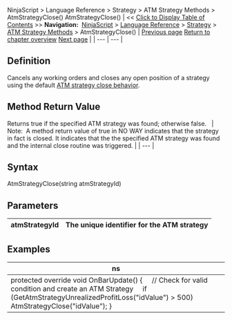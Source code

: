 ﻿
NinjaScript \> Language Reference \> Strategy \> ATM Strategy Methods \> AtmStrategyClose()
AtmStrategyClose()
| \<\< [Click to Display Table of Contents](atmstrategyclose.md) \>\> **Navigation:**     [NinjaScript](ninjascript.md) \> [Language Reference](language_reference_wip.md) \> [Strategy](strategy.md) \> [ATM Strategy Methods](atm_strategy_methods.md) \> AtmStrategyClose() | [Previous page](atmstrategychangestoptarget.md) [Return to chapter overview](atm_strategy_methods.md) [Next page](atmstrategycreate.md) |
| --- | --- |
## Definition
Cancels any working orders and closes any open position of a strategy using the default [ATM strategy close behavior](closing_a_position_or_atm_stra.md).
 
## Method Return Value
Returns true if the specified ATM strategy was found; otherwise false. 
 
| Note:  A method return value of true in NO WAY indicates that the strategy in fact is closed. It indicates that the the specified ATM strategy was found and the internal close routine was triggered. |
| --- |

## Syntax
AtmStrategyClose(string atmStrategyId)
## 
## Parameters
| atmStrategyId | The unique identifier for the ATM strategy |
| --- | --- |
## 
## 
## Examples
| ns |
| --- |
| protected override void OnBarUpdate() {      // Check for valid condition and create an ATM Strategy      if (GetAtmStrategyUnrealizedProfitLoss("idValue") \> 500)          AtmStrategyClose("idValue"); } |

